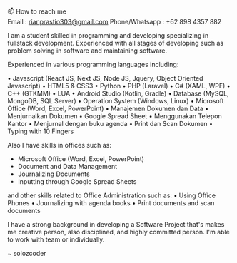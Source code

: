 📫 How to reach me<br/>
Email          : rianprastio303@gmail.com
Phone/Whatsapp : +62 898 4357 882



I am a student skilled in programming and developing specializing in fullstack development.
Experienced with all stages of developing such as problem solving in software and maintaining software.

Experienced in various programming languages including:

•	Javascript (React JS, Next JS, Node JS, Jquery, Object Oriented Javascript)
•	HTML5 & CSS3
•	Python
•	PHP (Laravel)
•	C# (XAML, WPF)
•	C++ (GTKMM)
•	LUA
•	Android Studio (Kotlin, Gradle)
•	Database (MySQL, MongoDB, SQL Server)
•	Operation System (Windows, Linux)
•	Microsoft Office (Word, Excel, PowerPoint)
•	Manajemen Dokumen dan Data
•	Menjurnalkan Dokumen
•	Google Spread Sheet
•	Menggunakan Telepon Kantor
•	Menjurnal dengan buku agenda
•	Print dan Scan Dokumen
•	Typing with 10 Fingers

Also I have skills in offices such as:
- Microsoft Office (Word, Excel, PowerPoint)
- Document and Data Management
- Journalizing Documents
- Inputting through Google Spread Sheets

and other skills related to Office Administration such as:
• Using Office Phones
• Journalizing with agenda books
• Print documents and scan documents

I have a strong background in developing a Software Project that's makes me 
creative person, also disciplined, and highly committed person.
I'm able to work with team or individually.


~ solozcoder


